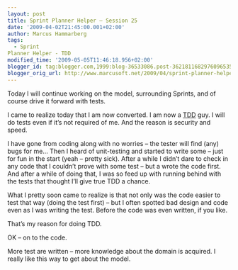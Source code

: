 ```yaml
---
layout: post
title: Sprint Planner Helper – Session 25
date: '2009-04-02T21:45:00.001+02:00'
author: Marcus Hammarberg
tags:
  - Sprint
Planner Helper - TDD
modified_time: '2009-05-05T11:46:18.956+02:00'
blogger_id: tag:blogger.com,1999:blog-36533086.post-3621811682976096535
blogger_orig_url: http://www.marcusoft.net/2009/04/sprint-planner-helper-session-25.html
---
```



Today I will continue working on the model, surrounding Sprints, and of
course drive it forward with tests.

I came to realize today that I am now converted. I am now a
<a href="http://en.wikipedia.org/wiki/Test-driven_development"
target="_blank">TDD</a> guy. I will do tests even if it’s not required
of me. And the reason is security and speed.

I have gone from coding along with no worries – the tester will find
(any) bugs for me… Then I heard of unit-testing and started to write
some – just for fun in the start (yeah – pretty sick). After a while I
didn’t dare to check in any code that I couldn’t prove with some test –
but a wrote the code first. And after a while of doing that, I was so
feed up with running behind with the tests that thought I’ll give true
TDD a chance.

What I pretty soon came to realize is that not only was the code easier
to test that way (doing the test first) – but I often spotted bad design
and code even as I was writing the test. Before the code was even
written, if you like.

That’s my reason for doing TDD.

OK – on to the code.

More test are written – more knowledge about the domain is acquired. I
really like this way to get about the model.
